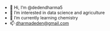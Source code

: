 - 👋 Hi, I’m @dedendharma5
- 👀 I’m interested in data science and agriculture
- 🌱 I’m currently learning chemistry
- 📫 dharmadeden@gmail.com

<!---
dedendharma5/dedendharma5 is a ✨ special ✨ repository because its `README.md` (this file) appears on your GitHub profile.
You can click the Preview link to take a look at your changes.
--->
